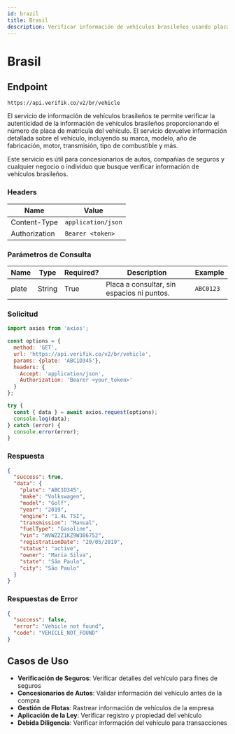 ```yaml
---
id: brazil
title: Brasil
description: Verificar información de vehículos brasileños usando placa de matrícula
---
```


# Brasil

## Endpoint

```
https://api.verifik.co/v2/br/vehicle
```

El servicio de información de vehículos brasileños te permite verificar la autenticidad de la información de vehículos brasileños proporcionando el número de placa de matrícula del vehículo. El servicio devuelve información detallada sobre el vehículo, incluyendo su marca, modelo, año de fabricación, motor, transmisión, tipo de combustible y más.

Este servicio es útil para concesionarios de autos, compañías de seguros y cualquier negocio o individuo que busque verificar información de vehículos brasileños.

### Headers

| Name          | Value              |
| ------------- | ------------------ |
| Content-Type  | `application/json` |
| Authorization | `Bearer <token>`   |

### Parámetros de Consulta

| Name   | Type   | Required? | Description                                    | Example      |
| ------ | ------ | --------- | ---------------------------------------------- | ------------ |
| plate  | String | True      | Placa a consultar, sin espacios ni puntos.  | `ABC0123`    |

### Solicitud

```javascript
import axios from 'axios';

const options = {
  method: 'GET',
  url: 'https://api.verifik.co/v2/br/vehicle',
  params: {plate: 'ABC1D345'},
  headers: {
    Accept: 'application/json',
    Authorization: 'Bearer <your_token>'
  }
};

try {
  const { data } = await axios.request(options);
  console.log(data);
} catch (error) {
  console.error(error);
}
```

### Respuesta

```json
{
  "success": true,
  "data": {
    "plate": "ABC1D345",
    "make": "Volkswagen",
    "model": "Golf",
    "year": "2019",
    "engine": "1.4L TSI",
    "transmission": "Manual",
    "fuelType": "Gasoline",
    "vin": "WVWZZZ1KZ9W386752",
    "registrationDate": "20/05/2019",
    "status": "active",
    "owner": "Maria Silva",
    "state": "São Paulo",
    "city": "São Paulo"
  }
}
```

### Respuestas de Error

```json
{
  "success": false,
  "error": "Vehicle not found",
  "code": "VEHICLE_NOT_FOUND"
}
```

## Casos de Uso

- **Verificación de Seguros**: Verificar detalles del vehículo para fines de seguros
- **Concesionarios de Autos**: Validar información del vehículo antes de la compra
- **Gestión de Flotas**: Rastrear información de vehículos de la empresa
- **Aplicación de la Ley**: Verificar registro y propiedad del vehículo
- **Debida Diligencia**: Verificar información del vehículo para transacciones
